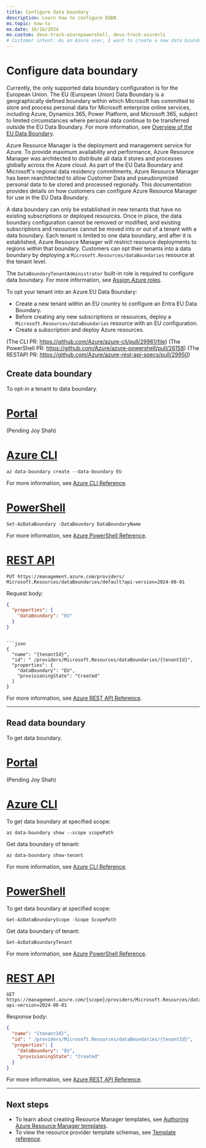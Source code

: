 ```yaml
---
title: Configure data boundary
description: Learn how to configure EUDB.
ms.topic: how-to
ms.date: 10/16/2024
ms.custom: devx-track-azurepowershell, devx-track-azurecli
# Customer intent: As an Azure user, I want to create a new data boundary.
---
```


# Configure data boundary

Currently, the only supported data boundary configuration is for the European Union. The EU (European Union) Data Boundary is a geographically defined boundary within which Microsoft has committed to store and process personal data for Microsoft enterprise online services, including Azure, Dynamics 365, Power Platform, and Microsoft 365, subject to limited circumstances where personal data continue to be transferred outside the EU Data Boundary. For more information, see [Overview of the EU Data Boundary](/privacy/eudb/eu-data-boundary-learn).

Azure Resource Manager is the deployment and management service for Azure. To provide maximum availability and performance, Azure Resource Manager was architected to distribute all data it stores and processes globally across the Azure cloud. As part of the EU Data Boundary and Microsoft's regional data residency commitments, Azure Resource Manager has been rearchitected to allow Customer Data and pseudonymized personal data to be stored and processed regionally. This documentation provides details on how customers can configure Azure Resource Manager for use in the EU Data Boundary.

A data boundary can only be established in new tenants that have no existing subscriptions or deployed resources. Once in place, the data boundary configuration cannot be removed or modified, and existing subscriptions and resources cannot be moved into or out of a tenant with a data boundary. Each tenant is limited to one data boundary, and after it is established, Azure Resource Manager will restrict resource deployments to regions within that boundary. Customers can opt their tenants into a data boundary by deploying a `Microsoft.Resources/dataBoundaries` resource at the tenant level.

The `DataBoundaryTenantAdministrator` built-in role is required to configure data boundary. For more information, see [Assign Azure roles](../../role-based-access-control/role-assignments-portal.yml).

To opt your tenant into an Azure EU Data Boundary:

- Create a new tenant within an EU country to configure an Entra EU Data Boundary.
- Before creating any new subscriptions or resources, deploy a `Microsoft.Resources/dataBoundaries` resource with an EU configuration.
- Create a subscription and deploy Azure resources.  

(The CLI PR: https://github.com/Azure/azure-cli/pull/29961/file)
(The PowerShell PR: https://github.com/Azure/azure-powershell/pull/26158)
(The RESTAPI PR: https://github.com/Azure/azure-rest-api-specs/pull/29950)

## Create data boundary

To opt-in a tenant to data boundary.

# [Portal](#tab/azure-portal)

(Pending Joy Shah)

# [Azure CLI](#tab/azure-cli)

```azurecli
az data-boundary create --data-boundary EU
```

For more information, see [Azure CLI Reference](/cli/azure/reference-index).

# [PowerShell](#tab/azure-powershell)

```azurepowershell
Set-AzDataBoundary -DataBoundary DataBoundaryName
```

For more information, see [Azure PowerShell Reference](/powershell/module/az.resources).

# [REST API](#tab/rest-api)

```http
PUT https://management.azure.com/providers/ Microsoft.Resources/dataBoundaries/default?api-version=2024-08-01 
```

Request body:

```json
{ 
  "properties": { 
    "dataBoundary": "EU" 
  } 
} 
```

```Response body:

```json
{ 
  "name": "{tenantId}", 
  "id": " /providers/Microsoft.Resources/dataBoundaries/{tenantId}",   
  "properties": { 
    "dataBoundary": "EU", 
    "provisioningState": "Created" 
  } 
} 
```

For more information, see [Azure REST API Reference](/rest/api/azure/).

---

## Read data boundary

To get data boundary.

# [Portal](#tab/azure-portal)

(Pending Joy Shah)

# [Azure CLI](#tab/azure-cli)

To get data boundary at specified scope:

```azurecli
az data-boundary show --scope scopePath
```

Get data boundary of tenant:

```azurecli
az data-boundary show-tenant 
```

For more information, see [Azure CLI Reference](/cli/azure/reference-index).

# [PowerShell](#tab/azure-powershell)

To get data boundary at specified scope:

```azurepowershell
Get-AzDataBoundaryScope -Scope ScopePath
```

Get data boundary of tenant:

```azurepowershell
Get-AzDataBoundaryTenant
```

For more information, see [Azure PowerShell Reference](/powershell/module/az.resources).

# [REST API](#tab/rest-api)

```http
GET https://management.azure.com/{scope}/providers/Microsoft.Resources/dataBoundaries/default?api-version=2024-08-01 
```

Response body:

```json
{ 
  "name": "{tenantId}", 
  "id": " /providers/Microsoft.Resources/dataBoundaries/{tenantId}",   
  "properties": { 
    "dataBoundary": "EU", 
    "provisioningState": "Created" 
  } 
} 
```

For more information, see [Azure REST API Reference](/rest/api/azure/).

---

## Next steps

- To learn about creating Resource Manager templates, see [Authoring Azure Resource Manager templates](../templates/syntax.md).
- To view the resource provider template schemas, see [Template reference](/azure/templates/).
